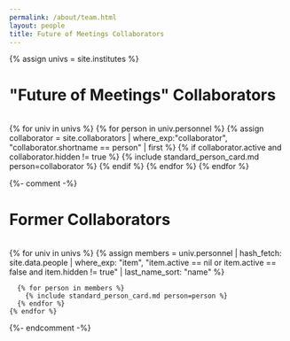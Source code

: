 ```yaml
---
permalink: /about/team.html
layout: people
title: Future of Meetings Collaborators
---
```


{% assign univs = site.institutes %}

<h1>"Future of Meetings" Collaborators</h1><br>

<div class="container-fluid">
  <div class="row">
    {% for univ in univs %}
      {% for person in univ.personnel %}
        {% assign collaborator = site.collaborators | where_exp:"collaborator", "collaborator.shortname == person"
    | first %}
        {% if collaborator.active and collaborator.hidden != true %}
          {% include standard_person_card.md person=collaborator %}
        {% endif %}
      {% endfor %}
    {% endfor %}
  </div>
</div>

{%- comment -%}
<br>
<h1>Former Collaborators</h1><br>

<div class="container-fluid">
  <div class="row">
    {% for univ in univs %}
      {% assign members = univ.personnel | hash_fetch: site.data.people
                                         | where_exp: "item", "item.active == nil or item.active == false and item.hidden != true"
                                         | last_name_sort: "name" %}

      {% for person in members %}
        {% include standard_person_card.md person=person %}
      {% endfor %}
    {% endfor %}
  </div>
</div>
{%- endcomment -%}

